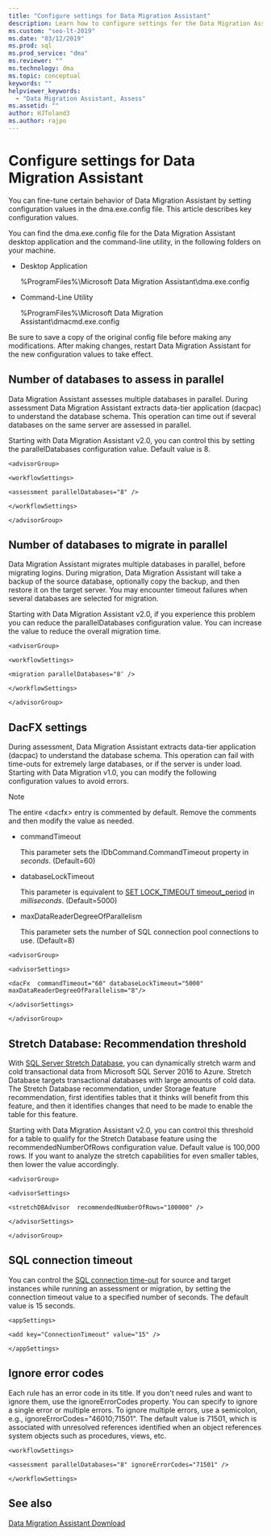 ```yaml
---
title: "Configure settings for Data Migration Assistant"
description: Learn how to configure settings for the Data Migration Assistant by updating values in the configuration file
ms.custom: "seo-lt-2019"
ms.date: "03/12/2019"
ms.prod: sql
ms.prod_service: "dma"
ms.reviewer: ""
ms.technology: dma
ms.topic: conceptual
keywords: ""
helpviewer_keywords: 
  - "Data Migration Assistant, Assess"
ms.assetid: ""
author: HJToland3
ms.author: rajpo
---
```


# Configure settings for Data Migration Assistant

You can fine-tune certain behavior of Data Migration Assistant by setting configuration values in the dma.exe.config file. This article describes key configuration values.

You can find the dma.exe.config file for the Data Migration Assistant desktop application and the command-line utility, in the following folders on your machine.

- Desktop Application

  %ProgramFiles%\\Microsoft Data Migration Assistant\\dma.exe.config

- Command-Line Utility

  %ProgramFiles%\\Microsoft Data Migration Assistant\\dmacmd.exe.config 

Be sure to save a copy of the original config file before making any modifications. After making changes, restart Data Migration Assistant for the new configuration values to take effect.

## Number of databases to assess in parallel

Data Migration Assistant assesses multiple databases in parallel. During assessment Data Migration Assistant extracts data-tier application (dacpac) to understand the database schema. This operation can time out if several databases on the same server are assessed in parallel. 

Starting with Data Migration Assistant v2.0, you can control this by setting the parallelDatabases configuration value. Default value is 8.

```
<advisorGroup>

<workflowSettings>

<assessment parallelDatabases="8" />

</workflowSettings>

</advisorGroup>
```




## Number of databases to migrate in parallel

Data Migration Assistant migrates multiple databases in parallel, before migrating logins. During migration, Data Migration Assistant will take a backup of the source database, optionally copy the backup, and then restore it on the target server. You may encounter timeout failures when several databases are selected for migration. 

Starting with Data Migration Assistant v2.0, if you experience this problem you can reduce the parallelDatabases configuration value. You can increase the value to reduce the overall migration time.

```
<advisorGroup>

<workflowSettings>

<migration parallelDatabases="8″ />

</workflowSettings>

</advisorGroup>
```


## DacFX settings

During assessment, Data Migration Assistant extracts data-tier application (dacpac) to understand the database schema. This operation can fail with time-outs for extremely large databases, or if the server is under load. Starting with Data Migration v1.0, you can modify the following configuration values to avoid errors. 

> [!NOTE]
> The entire &lt;dacfx&gt; entry is commented by default. Remove the comments and then modify the value as needed.

- commandTimeout

   This parameter sets the IDbCommand.CommandTimeout property in *seconds*. (Default=60)

- databaseLockTimeout

   This parameter is equivalent to [SET LOCK\_TIMEOUT timeout\_period](../t-sql/statements/set-lock-timeout-transact-sql.md) in *milliseconds*. (Default=5000)

- maxDataReaderDegreeOfParallelism

  This parameter sets the number of SQL connection pool connections to use. (Default=8)

```
<advisorGroup>

<advisorSettings>

<dacFx  commandTimeout="60" databaseLockTimeout="5000"
maxDataReaderDegreeOfParallelism="8"/>

</advisorSettings>

</advisorGroup>
```

## Stretch Database: Recommendation threshold

With [SQL Server Stretch Database](https://docs.microsoft.com/sql/sql-server/stretch-database/stretch-database), you can dynamically stretch warm and cold transactional data from Microsoft SQL Server 2016 to Azure. Stretch Database targets transactional databases with large amounts of cold data. The Stretch Database recommendation, under Storage feature recommendation, first identifies tables that it thinks will benefit from this feature, and then it identifies changes that need to be made to enable the table for this feature.

Starting with Data Migration Assistant v2.0, you can control this threshold for a table to qualify for the Stretch Database feature using the recommendedNumberOfRows configuration value. Default value is 100,000 rows. If you want to analyze the stretch capabilities for even smaller tables, then lower the value accordingly.

```
<advisorGroup>

<advisorSettings>

<stretchDBAdvisor  recommendedNumberOfRows="100000" />

</advisorSettings>

</advisorGroup>
```


## SQL connection timeout

You can control the [SQL connection time-out](https://msdn.microsoft.com/library/system.data.sqlclient.sqlconnection.connectiontimeout(v=vs.110).aspx)
for source and target instances while running an assessment or migration, by setting the connection timeout value to a specified number of seconds. The default value is 15 seconds.

```
<appSettings>

<add key="ConnectionTimeout" value="15" />

</appSettings>
```

## Ignore error codes

Each rule has an error code in its title. If you don't need rules and want to ignore them, use the ignoreErrorCodes property. You can specify to ignore a single error or multiple errors. To ignore multiple errors, use a semicolon, e.g., ignoreErrorCodes="46010;71501". The default value is 71501, which is associated with unresolved references identified when an object references system objects such as procedures, views, etc.

```
<workflowSettings>

<assessment parallelDatabases="8" ignoreErrorCodes="71501" />

</workflowSettings>
```

## See also

[Data Migration Assistant Download](https://www.microsoft.com/download/details.aspx?id=53595)
